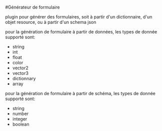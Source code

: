 #Générateur de formulaire

plugin pour générer des formulaires, soit à partir d'un dictionnaire, d'un objet resource, ou à partir d'un schema json


pour la génération de formulaire à partir de données, les types de donnée supporté sont:
- string
- int
- float
- color
- vector2
- vector3
- dictionnary
- array

pour la génération de formulaire à partir de schéma, les types de donnée supporté sont:
- string
- number
- integer
- boolean